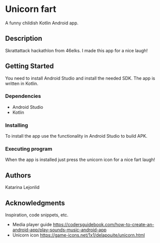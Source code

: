 # Unicorn fart

A funny childish Kotlin Android app.

## Description

Skrattattack hackathlon from 46elks. I made this app for a nice laugh!

## Getting Started

You need to install Android Studio and install the needed SDK. The app is written in Kotlin.

### Dependencies

* Android Studio
* Kotlin

### Installing

To install the app use the functionality in Android Studio to build APK.

### Executing program

When the app is installed just press the unicorn icon for a nice fart laugh!

## Authors

Katarina Lejonlid


## Acknowledgments

Inspiration, code snippets, etc.
* Media player guide https://codersguidebook.com/how-to-create-an-android-app/play-sounds-music-android-app
* Unicorn icon https://game-icons.net/1x1/delapouite/unicorn.html
